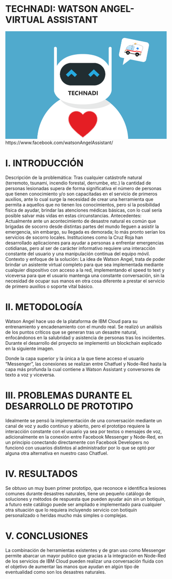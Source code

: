 # TECHNADI: WATSON ANGEL-VIRTUAL ASSISTANT
<img src="https://raw.githubusercontent.com/WilliamElectro/TECHNADI-WATSON-ANGEL-VIRTUAL-ASSISTANT/master/proyecto.png"/>
https://www.facebook.com/watsonAngelAssistant/

# I. INTRODUCCIÓN
Descripción de la problemática: 
Tras cualquier catástrofe natural (terremoto, tsunami, incendio forestal, derrumbe, etc.) la cantidad de personas lesionadas supera de forma significativa el número de personas que tienen conocimiento y/o son capacitadas en el servicio de primeros auxilios, ante lo cual surge la necesidad de crear una herramienta que permita a aquellos que no tienen los conocimientos, pero sí la posibilidad física de ayudar, brindar las atenciones médicas básicas, con lo cual sería posible salvar más vidas en estas circunstancias. 
Antecedentes: 
Actualmente ante un acontecimiento de desastre natural es común que brigadas de socorro desde distintas partes del mundo lleguen a asistir la emergencia, sin embargo, su llegada es demorada; lo más pronto serían los servicios de socorro locales. Instituciones como la Cruz Roja han desarrollado aplicaciones para ayudar a personas a enfrentar emergencias cotidianas, pero al ser de carácter informativo requiere una interacción constante del usuario y una manipulación continua del equipo móvil.
Contexto y enfoque de la solución: La idea de Watson Angel, trata de poder brindar un asistente virtual completo para que sea implementada mediante cualquier dispositivo con acceso a la red, implementando el speed to text y viceversa para que el usuario mantenga una constante conversación, sin la necesidad de ocupar sus manos en otra cosa diferente a prestar el servicio de primero auxilios o soporte vital básico.

# II. METODOLOGÍA 
Watson Angel hace uso de la plataforma de IBM Cloud para su entrenamiento y encadenamiento con el mundo real. Se realizó un análisis de los puntos críticos que se generan tras un desastre natural, enfocándonos en la salubridad y asistencia de personas tras los incidentes. Durante el desarrollo del proyecto se implementó un blockchain explicado en la siguiente imagen. 

   
Donde la capa superior y la única a la que tiene acceso el usuario “Messenger”, las conexiones se realizan entre Chatfuel y Node-Red hasta la capa más profunda la cual contiene a Watson Assistant y conversores de texto a voz y viceversa.

# III. PROBLEMAS DURANTE EL DESARROLLO DE PROTOTIPO 
Idealmente se pensó la implementación de una conversación mediante un canal de voz y audio continuo y abierto, pero el prototipo requiere la interacción constante con el usuario ya sea por textos o mensajes de voz, adicionalmente en la conexión entre Facebook Messenger y Node-Red, en un principio conectando directamente con Facebook Developers no funcionó con usuarios distintos al administrador por lo que se optó por alguna otra alternativa en nuestro caso Chatfuel. 

# IV. RESULTADOS 
Se obtuvo un muy buen primer prototipo, que reconoce e identifica lesiones comunes durante desastres naturales, tiene un pequeño catálogo de soluciones y métodos de respuesta que pueden ayudar aún sin un botiquín, a futuro este catálogo puede ser ampliado e implementado para cualquier otra situación que lo requiera incluyendo servicio con botiquín personalizado o heridas mucho más simples o complejas.

# V. CONCLUSIONES 
La combinación de herramientas existentes y de gran uso como Messenger permite abarcar un mayor publico que gracias a la integración en Node-Red de los servicios de IBM Cloud pueden realizar una conversación fluida con el objetivo de aumentar las manos que ayudan en algún tipo de eventualidad como son los desastres naturales.
